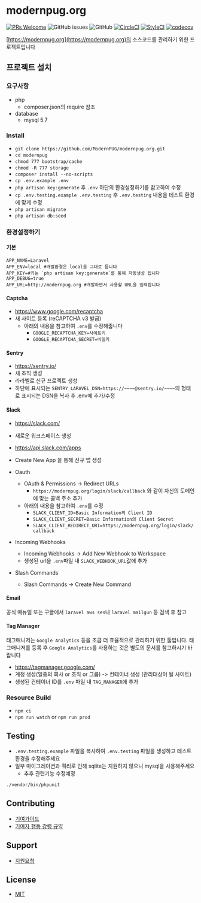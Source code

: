# modernpug.org

[![PRs Welcome](https://img.shields.io/badge/PRs-welcome-brightgreen.svg?style=flat-square)](http://makeapullrequest.com)
![GitHub issues](https://img.shields.io/github/issues/ModernPug/modernpug.org.svg)
![GitHub](https://img.shields.io/github/license/ModernPug/modernpug.org.svg)
[![CircleCI](https://circleci.com/gh/ModernPUG/modernpug.org/tree/v2.svg?style=svg)](https://circleci.com/gh/ModernPUG/modernpug.org/tree/v2)
[![StyleCI](https://styleci.io/repos/54202989/shield)](https://styleci.io/repos/54202989)
[![codecov](https://codecov.io/gh/ModernPUG/modernpug.org/branch/v2/graph/badge.svg)](https://codecov.io/gh/ModernPUG/modernpug.org)

[https://modernpug.org](https://modernpug.org)의 소스코드를 관리하기 위한 프로젝트입니다


## 프로젝트 설치
### 요구사항
- php
  - composer.json의 require 참조
- database
  - mysql 5.7

### Install
- `git clone https://github.com/ModernPUG/modernpug.org.git`
- `cd modernpug`
- `chmod 777 bootstrap/cache`
- `chmod -R 777 storage`
- `composer install --no-scripts`
- `cp .env.example .env` 
- `php artisan key:generate` 후 `.env` 하단의 환경설정하기를 참고하여 수정
- `cp .env.testing.example .env.testing` 후 `.env.testing` 내용을 테스트 환경에 맞게 수정
- `php artisan migrate`
- `php artisan db:seed`

### 환경설정하기

#### 기본

```dotenv
APP_NAME=Laravel
APP_ENV=local #개발환경은 local을 그대로 둡니다
APP_KEY=#키는 `php artisan key:generate`를 통해 자동생성 됩니다
APP_DEBUG=true
APP_URL=http://modernpug.org #개발하면서 사용할 URL을 입력합니다
```

#### Captcha
- https://www.google.com/recaptcha
- 새 사이트 등록 (reCAPTCHA v3 발급)
  - 아래의 내용을 참고하여 `.env`를 수정해줍니다
    - `GOOGLE_RECAPTCHA_KEY=사이트키`
    - `GOOGLE_RECAPTCHA_SECRET=비밀키`

#### Sentry
- https://sentry.io/
- 새 조직 생성
- 라라벨로 신규 프로젝트 생성
- 하단에 표시되는 `SENTRY_LARAVEL_DSN=https://~~~~@sentry.io/~~~~`의 형태로 표시되는 DSN을 복사 후 .env에 추가/수정

#### Slack
- https://slack.com/
- 새로운 워크스페이스 생성
- https://api.slack.com/apps
- Create New App 을 통해 신규 앱 생성

- Oauth
  - OAuth & Permissions -> Redirect URLs
    - `https://modernpug.org/login/slack/callback` 와 같이 자신의 도메인에 맞는 콜백 주소 추가
  - 아래의 내용을 참고하여 `.env`를 수정
    - `SLACK_CLIENT_ID=Basic Information의 Client ID`
    - `SLACK_CLIENT_SECRET=Basic Information의 Client Secret`
    - `SLACK_CLIENT_REDIRECT_URI=https://modernpug.org/login/slack/callback` 
- Incoming Webhooks
  - Incoming Webhooks -> Add New Webhook to Workspace
  - 생성된 url을 `.env`파일 내 `SLACK_WEBHOOK_URL`값에 추가
- Slash Commands
  - Slash Commands -> Create New Command


#### Email

공식 매뉴얼 또는 구글에서 `laravel aws ses`나 `laravel mailgun` 등 검색 후 참고 
 
#### Tag Manager
태그매니저는 `Google Analytics` 등을 조금 더 효율적으로 관리하기 위한 툴입니다. 
태그매니저를 등록 후 `Google Analytics`를 사용하는 것은 별도의 문서를 참고하시기 바랍니다 

- https://tagmanager.google.com/
- 계정 생성(일종의 회사 or 조직 or 그룹) -> 컨테이너 생성 (관리대상이 될 사이트)
- 생성된 컨테이너 ID를 `.env` 파일 내 `TAG_MANAGER`에 추가



### Resource Build 
- `npm ci`
- `npm run watch` or `npm run prod`


## Testing

- `.env.testing.example` 파일을 복사하여 `.env.testing` 파일을 생성하고 테스트 환경을 수정해주세요
- 일부 마이그레이션과 쿼리로 인해 sqlite는 지원하지 않으니 mysql을 사용해주세요
  - 추후 관련기능 수정예정

```bash
./vendor/bin/phpunit
```

## Contributing

- [기여가이드](CONTRIBUTING.md)
- [기여자 행동 강령 규약](CODE_OF_CONDUCT.md)

## Support

- [지원요청](SUPPORT.md)

## License
- [MIT](license.md)

